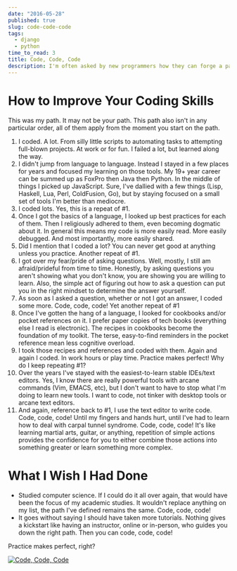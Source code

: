 ```yaml
---
date: "2016-05-28"
published: true
slug: code-code-code
tags:
  - django
  - python
time_to_read: 3
title: Code, Code, Code
description: I'm often asked by new programmers how they can forge a path into using their skills professionally. Or how they can get better at writing software.
---
```


# How to Improve Your Coding Skills

This was my path. It may not be your path. This path also isn't in any
particular order, all of them apply from the moment you start on the
path.

1.  I coded. A lot. From silly little scripts to automating tasks to
    attempting full-blown projects. At work or for fun. I failed a lot,
    but learned along the way.
2.  I didn't jump from language to language. Instead I stayed in a few
    places for years and focused my learning on those tools. My 19+ year
    career can be summed up as FoxPro then Java then Python. In the
    middle of things I picked up JavaScript. Sure, I've dallied with a
    few things (Lisp, Haskell, Lua, Perl, ColdFusion, Go), but by
    staying focused on a small set of tools I'm better than mediocre.
3.  I coded lots. Yes, this is a repeat of #1.
4.  Once I got the basics of a language, I looked up best practices for
    each of them. Then I religiously adhered to them, even becoming
    dogmatic about it. In general this means my code is more easily
    read. More easily debugged. And most importantly, more easily
    shared.
5.  Did I mention that I coded a lot? You can never get good at anything
    unless you practice. Another repeat of #1.
6.  I got over my fear/pride of asking questions. Well, mostly, I still
    am afraid/prideful from time to time. Honestly, by asking questions
    you aren't showing what you don't know, you are showing you are
    willing to learn. Also, the simple act of figuring out how to ask a
    question can put you in the right mindset to determine the answer
    yourself.
7.  As soon as I asked a question, whether or not I got an answer, I
    coded some more. Code, code, code! Yet another repeat of #1
8.  Once I've gotten the hang of a language, I looked for cookbooks
    and/or pocket references on it. I prefer paper copies of tech books
    (everything else I read is electronic). The recipes in cookbooks
    become the foundation of my toolkit. The terse, easy-to-find
    reminders in the pocket reference mean less cognitive overload.
9.  I took those recipes and references and coded with them. Again and
    again I coded. In work hours or play time. Practice makes perfect!
    Why do I keep repeating #1?
10. Over the years I've stayed with the easiest-to-learn stable
    IDEs/text editors. Yes, I know there are really powerful tools with
    arcane commands (Vim, EMACS, etc), but I don't want to have to stop
    what I'm doing to learn new tools. I want to code, not tinker with
    desktop tools or arcane text editors.
11. And again, reference back to #1, I use the text editor to write
    code. Code, code, code! Until my fingers and hands hurt, until I've
    had to learn how to deal with carpal tunnel syndrome. Code, code,
    code! It's like learning martial arts, guitar, or anything,
    repetition of simple actions provides the confidence for you to
    either combine those actions into something greater or learn
    something more complex.

# What I Wish I Had Done

- Studied computer science. If I could do it all over again, that
  would have been the focus of my academic studies. It wouldn't
  replace anything on my list, the path I've defined remains the
  same. Code, code, code!
- It goes without saying I should have taken more tutorials. Nothing
  gives a kickstart like having an instructor, online or in-person,
  who guides you down the right path. Then you can code, code, code!

Practice makes perfect, right?

[![Code, Code, Code](/images/code-code-code.png)](/code-code-code.html)
